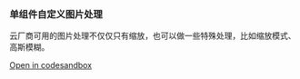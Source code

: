 ### 单组件自定义图片处理

云厂商可用的图片处理不仅仅只有缩放，也可以做一些特殊处理，比如缩放模式、高斯模糊。

[Open in codesandbox](https://codesandbox.io/s/wkk2g)